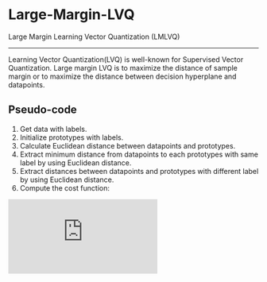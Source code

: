 # Large-Margin-LVQ
Large Margin Learning Vector Quantization (LMLVQ)

----------------------------------------------------------------------------------------------------------------------------------
Learning Vector Quantization(LVQ) is well-known for Supervised Vector Quantization. Large margin LVQ is to maximize the distance of sample margin or to maximize the distance between decision hyperplane and datapoints.

## Pseudo-code

1) Get data with labels.
2) Initialize prototypes with labels.
3) Calculate Euclidean distance between datapoints and prototypes.
4) Extract minimum distance from datapoints to each prototypes with same label by using Euclidean distance.
5) Extract distances between datapoints and prototypes with different label by using Euclidean distance.
6) Compute the cost function:

![equation](http://www.sciweavers.org/tex2img.php?eq=1%2Bsin%28mc%5E2%29&bc=White&fc=Black&im=jpg&fs=12&ff=arev&edit=)
